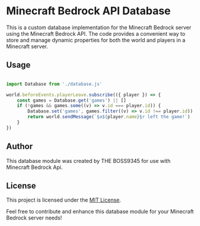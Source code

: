   # Minecraft Bedrock API Database
  
  This is a custom database implementation for the Minecraft Bedrock server using the Minecraft Bedrock API. The code provides a convenient way to store and manage dynamic properties for both the world and players in a Minecraft server.
  
  ## Usage
  
```js

import Database from './database.js'

world.beforeEvents.playerLeave.subscribe(({ player }) => {
    const games = Database.get('games') || []
    if (!games && games.some((v) => v.id === player.id)) {
        Database.set('games', games.filter((v) => v.id !== player.id))
        return world.sendMessage(`§a${player.name}§r left the game!`)
    }
})
```

  ## Author
  
  This database module was created by THE BOSS9345 for use with Minecraft Bedrock Api.
  
  ## License
  
  This project is licensed under the [MIT License](LICENSE.md).
  
  Feel free to contribute and enhance this database module for your Minecraft Bedrock server needs!
